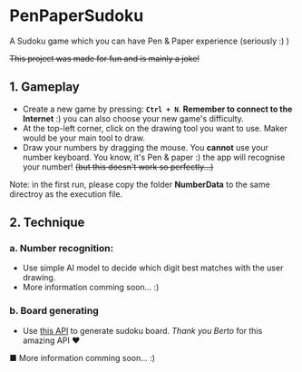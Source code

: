 # PenPaperSudoku
A Sudoku game which you can have Pen &amp; Paper experience (seriously :) )

~~This project was made for fun and is mainly a joke!~~

## 1. Gameplay
  - Create a new game by pressing: **`Ctrl + N`**. **Remember to connect to the Internet** :) you can also choose your new game's difficulty.
  - At the top-left corner, click on the drawing tool you want to use. Maker would be your main tool to draw.
  - Draw your numbers by dragging the mouse. You **cannot** use your number keyboard. You know, it's Pen & paper :) the app will recognise your number! ~~(but this doesn't work so perfectly...)~~
  
  Note: in the first run, please copy the folder **NumberData** to the same directroy as the execution file.
  
## 2. Technique
### a. Number recognition:
- Use simple AI model to decide which digit best matches with the user drawing.
- More information comming soon... :)

### b. Board generating
- Use [this API](https://github.com/berto/sugoku) to generate sudoku board. *Thank you Berto* for this amazing API ❤

■
More information comming soon... :)
